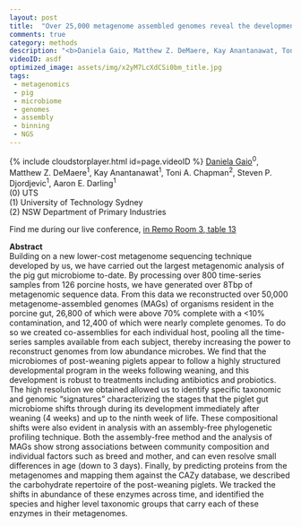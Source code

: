 ```yaml
---
layout: post
title:  "Over 25,000 metagenome assembled genomes reveal the development of the post-weaning pig gut microbial community"
comments: true
category: methods
description: "<b>Daniela Gaio, Matthew Z. DeMaere, Kay Anantanawat, Toni A. Chapman, Steven P. Djordjevic, Aaron E. Darling</b><br/>Building on a new lower-cost metagenome sequencing..."
videoID: asdf
optimized_image: assets/img/x2yM7LcXdCSi0bm_title.jpg
tags:
 - metagenomics
 - pig
 - microbiome
 - genomes
 - assembly
 - binning
 - NGS
---
```

{% include cloudstorplayer.html id=page.videoID %}
<u>Daniela Gaio</u><sup>0</sup>, Matthew Z. DeMaere<sup>1</sup>, Kay Anantanawat<sup>1</sup>, Toni A. Chapman<sup>2</sup>, Steven P. Djordjevic<sup>1</sup>, Aaron E. Darling<sup>1</sup><br/>
\(0\) UTS<br/>
\(1\) University of Technology Sydney<br/>
\(2\) NSW Department of Primary Industries

Find me during our live conference, [in Remo Room 3, table 13](https://remo.co)

<b>Abstract</b><br/>
Building on a new lower-cost metagenome sequencing technique developed by us, we have carried out the largest metagenomic analysis of the pig gut microbiome to-date. By processing over 800 time-series samples from 126 porcine hosts, we have generated over 8Tbp of metagenomic sequence data. From this data we reconstructed over 50,000 metagenome-assembled genomes \(MAGs\) of organisms resident in the porcine gut, 26,800 of which were above 70% complete with a &lt;10% contamination, and 12,400 of which were nearly complete genomes. To do so we created co-assemblies for each individual host, pooling all the time-series samples available from each subject, thereby increasing the power to reconstruct genomes from low abundance microbes. We find that the microbiomes of post-weaning piglets appear to follow a highly structured developmental program in the weeks following weaning, and this development is robust to treatments including antibiotics and probiotics. The high resolution we obtained allowed us to identify specific taxonomic and genomic “signatures” characterizing the stages that the piglet gut microbiome shifts through during its development immediately after weaning \(4 weeks\) and up to the ninth week of life. These compositional shifts were also evident in  analysis with an assembly-free phylogenetic profiling technique. Both the assembly-free method and the analysis of MAGs show strong associations between community composition and individual factors such as breed and mother, and can even resolve small differences in age \(down to 3 days\). Finally, by predicting proteins from the metagenomes and mapping them against the CAZy database, we described the carbohydrate repertoire of the post-weaning piglets. We tracked the shifts in abundance of these enzymes across time, and identified the species and higher level taxonomic groups that carry each of these enzymes in their metagenomes.
